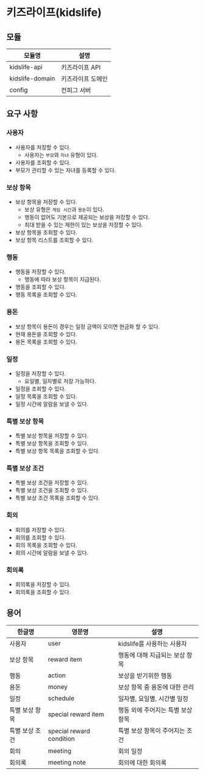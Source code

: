 # 키즈라이프(kidslife)

## 모듈

| 모듈명 | 설명 |
| --- | --- |
| kidslife-api | 키즈라이프 API |
| kidslife-domain | 키즈라이프 도메인 |
| config | 컨피그 서버 |

## 요구 사항

### 사용자

- 사용자를 저장할 수 있다.
  - 사용자는 `부모`와 `자녀` 유형이 있다.
- 사용자를 조회할 수 있다.
- 부모가 관리할 수 있는 자녀를 등록할 수 있다.

### 보상 항목

- 보상 항목을 저장할 수 있다.
  - 보상 유형은 `게임 시간`과 `용돈`이 있다.
  - 행동이 없어도 기본으로 제공되는 보상을 저장할 수 있다.
  - 최대 받을 수 있는 제한이 있는 보상을 저장할 수 있다.
- 보상 항목을 조회할 수 있다.
- 보상 항목 리스트를 조회할 수 있다.

### 행동

- 행동을 저장할 수 있다.
  - 행동에 따라 보상 항목이 지급된다.
- 행동을 조회할 수 있다.
- 행동 목록을 조회할 수 있다.

### 용돈

- 보상 항목이 용돈이 경우는 일정 금액이 모이면 현금화 할 수 있다.
- 현재 용돈을 조회할 수 있다.
- 용돈 목록을 조회할 수 있다.

### 일정

- 일정을 저장할 수 있다.
  - 요일별, 일자별로 저장 가능하다.
- 일정을 조회할 수 있다.
- 일정 목록을 조회할 수 있다.
- 일정 시간에 알람을 보낼 수 있다.

### 특별 보상 항목

- 특별 보상 항목을 저장할 수 있다.
- 특별 보상 항목을 조회할 수 있다.
- 특별 보상 항목 목록을 조회할 수 있다.

### 특별 보상 조건

- 특별 보상 조건을 저장할 수 있다.
- 특별 보상 조건을 조회할 수 있다.
- 특별 보상 조건 목록을 조회할 수 있다.

### 회의

- 회의를 저장할 수 있다.
- 회의를 조회할 수 있다.
- 회의 목록을 조회할 수 있다.
- 회의 시간에 알람을 보낼 수 있다.

### 회의록

- 회의록을 저장할 수 있다.
- 회의록을 조회할 수 있다.

## 용어

| 한글명 | 영문명 | 설명 |
| --- | --- | --- |
| 사용자 | user | kidslife를 사용하는 사용자 |
| 보상 항목 | reward item | 행동에 대해 지급되는 보상 항목 |
| 행동 | action | 보상을 받기위한 행동 |
| 용돈 | money | 보상 항목 중 용돈에 대한 관리 |
| 일정 | schedule | 일자별, 요일별, 시간별 일정 |
| 특별 보상 항목 | special reward item | 행동 외에 주어지는 특별 보상 항목 |
| 특별 보상 조건 | special reward condition | 특별 보상 항목이 주어지는 조건 |
| 회의 | meeting | 회의 일정 |
| 회의록 | meeting note | 회의에 대한 회의록 |
